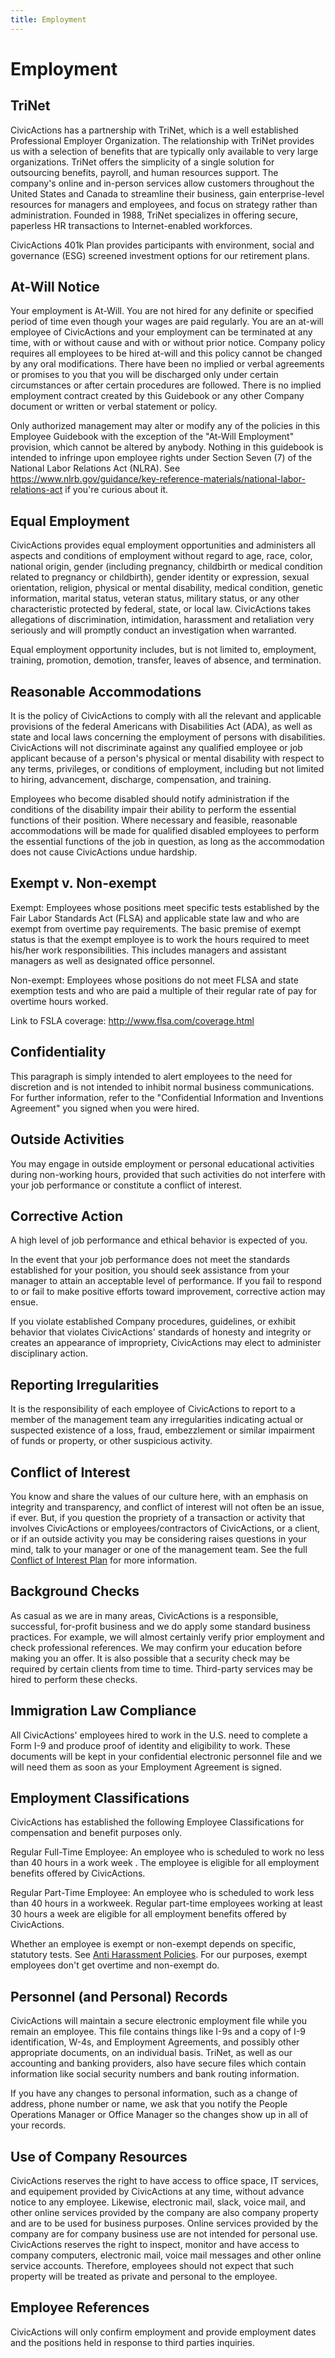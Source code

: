 ```yaml
---
title: Employment
---
```


# Employment

## TriNet

CivicActions has a partnership with TriNet, which is a well established Professional Employer Organization. The relationship with TriNet provides us with a selection of benefits that are typically only available to very large organizations. TriNet offers the simplicity of a single solution for outsourcing benefits, payroll, and human resources support. The company's online and in-person services allow customers throughout the United States and Canada to streamline their business, gain enterprise-level resources for managers and employees, and focus on strategy rather than administration. Founded in 1988, TriNet specializes in offering secure, paperless HR transactions to Internet-enabled workforces.

CivicActions 401k Plan provides participants with environment, social and governance (ESG) screened investment options for our retirement plans.

## At-Will Notice

Your employment is At-Will. You are not hired for any definite or specified period of time even though your wages are paid regularly. You are an at-will employee of CivicActions and your employment can be terminated at any time, with or without cause and with or without prior notice. Company policy requires all employees to be hired at-will and this policy cannot be changed by any oral modifications. There have been no implied or verbal agreements or promises to you that you will be discharged only under certain circumstances or after certain procedures are followed. There is no implied employment contract created by this Guidebook or any other Company document or written or verbal statement or policy.

Only authorized management may alter or modify any of the policies in this Employee Guidebook with the exception of the "At-Will Employment" provision, which cannot be altered by anybody. Nothing in this guidebook is intended to infringe upon employee rights under Section Seven (7) of the National Labor Relations Act (NLRA). See <https://www.nlrb.gov/guidance/key-reference-materials/national-labor-relations-act> if you're curious about it.

## Equal Employment

<!--- Protected classes from Trinet handbook, keep list updated in: employment, code-of-conduct and anti-harassment-policies -->

CivicActions provides equal employment opportunities and administers all aspects and conditions of employment without regard to age, race, color, national origin, gender (including pregnancy, childbirth or medical condition related to pregnancy or childbirth), gender identity or expression, sexual orientation, religion, physical or mental disability, medical condition, genetic information, marital status, veteran status, military status, or any other characteristic protected by federal, state, or local law. CivicActions takes allegations of discrimination, intimidation, harassment and retaliation very seriously and will promptly conduct an investigation when warranted.

Equal employment opportunity includes, but is not limited to, employment, training, promotion, demotion, transfer, leaves of absence, and termination.

## Reasonable Accommodations

It is the policy of CivicActions to comply with all the relevant and applicable provisions of the federal Americans with Disabilities Act (ADA), as well as state and local laws concerning the employment of persons with disabilities. CivicActions will not discriminate against any qualified employee or job applicant because of a person's physical or mental disability with respect to any terms, privileges, or conditions of employment, including but not limited to hiring, advancement, discharge, compensation, and training.

Employees who become disabled should notify administration if the conditions of the disability impair their ability to perform the essential functions of their position. Where necessary and feasible, reasonable accommodations will be made for qualified disabled employees to perform the essential functions of the job in question, as long as the accommodation does not cause CivicActions undue hardship.

## Exempt v. Non-exempt

Exempt: Employees whose positions meet specific tests established by the Fair Labor Standards Act (FLSA) and applicable state law and who are exempt from overtime pay requirements. The basic premise of exempt status is that the exempt employee is to work the hours required to meet his/her work responsibilities. This includes managers and assistant managers as well as designated office personnel.

Non-exempt: Employees whose positions do not meet FLSA and state exemption tests and who are paid a multiple of their regular rate of pay for overtime hours worked.

Link to FSLA coverage: <http://www.flsa.com/coverage.html>

## Confidentiality

This paragraph is simply intended to alert employees to the need for discretion and is not intended to inhibit normal business communications. For further information, refer to the "Confidential Information and Inventions Agreement" you signed when you were hired.

## Outside Activities

You may engage in outside employment or personal educational activities during non-working hours, provided that such activities do not interfere with your job performance or constitute a conflict of interest.

## Corrective Action

A high level of job performance and ethical behavior is expected of you.

In the event that your job performance does not meet the standards established for your position, you should seek assistance from your manager to attain an acceptable level of performance. If you fail to respond to or fail to make positive efforts toward improvement, corrective action may ensue.

If you violate established Company procedures, guidelines, or exhibit behavior that violates CivicActions' standards of honesty and integrity or creates an appearance of impropriety, CivicActions may elect to administer disciplinary action.

## Reporting Irregularities

It is the responsibility of each employee of CivicActions to report to a member of the management team any irregularities indicating actual or suspected existence of a loss, fraud, embezzlement or similar impairment of funds or property, or other suspicious activity.

## Conflict of Interest

You know and share the values of our culture here, with an emphasis on integrity and transparency, and conflict of interest will not often be an issue, if ever. But, if you question the propriety of a transaction or activity that involves CivicActions or employees/contractors of CivicActions, or a client, or if an outside activity you may be considering raises questions in your mind, talk to your manager or one of the management team. See the full [Conflict of Interest Plan](https://docs.google.com/document/d/1JSvThcqIM8BSmIoAjUrNZPdx0wemMCiyrBRyChORfv0/edit) for more information.

## Background Checks

As casual as we are in many areas, CivicActions is a responsible, successful, for-profit business and we do apply some standard business practices. For example, we will almost certainly verify prior employment and check professional references. We may confirm your education before making you an offer. It is also possible that a security check may be required by certain clients from time to time. Third-party services may be hired to perform these checks.

## Immigration Law Compliance

All CivicActions' employees hired to work in the U.S. need to complete a Form I-9 and produce proof of identity and eligibility to work. These documents will be kept in your confidential electronic personnel file and we will need them as soon as your Employment Agreement is signed.

## Employment Classifications

CivicActions has established the following Employee Classifications for compensation and benefit purposes only.

Regular Full-Time Employee: An employee who is scheduled to work no less than 40 hours in a work week . The employee is eligible for all employment benefits offered by CivicActions.

Regular Part-Time Employee: An employee who is scheduled to work less than 40 hours in a workweek. Regular part-time employees working at least 30 hours a week are eligible for all employment benefits offered by CivicActions.

Whether an employee is exempt or non-exempt depends on specific, statutory tests. See [Anti Harassment Policies](../../anti-harassment-policies.md). For our purposes, exempt employees don't get overtime and non-exempt do.

## Personnel (and Personal) Records

CivicActions will maintain a secure electronic employment file while you remain an employee. This file contains things like I-9s and a copy of I-9 identification, W-4s, and Employment Agreements, and possibly other appropriate documents, on an individual basis. TriNet, as well as our accounting and banking providers, also have secure files which contain information like social security numbers and bank routing information.

If you have any changes to personal information, such as a change of address, phone number or name, we ask that you notify the People Operations Manager or Office Manager so the changes show up in all of your records.

## Use of Company Resources

CivicActions reserves the right to have access to office space, IT services, and equipement provided by CivicActions at any time, without advance notice to any employee. Likewise, electronic mail, slack, voice mail, and other online services provided by the company are also company property and are to be used for business purposes. Online services provided by the company are for company business use are not intended for personal use. CivicActions reserves the right to inspect, monitor and have access to company computers, electronic mail, voice mail messages and other online service accounts. Therefore, employees should not expect that such property will be treated as private and personal to the employee.

## Employee References

CivicActions will only confirm employment and provide employment dates and the positions held in response to third parties inquiries.
